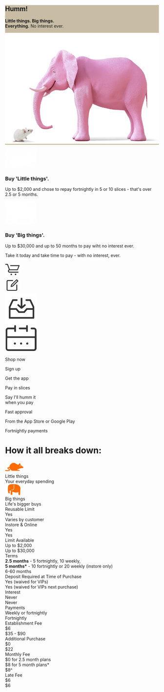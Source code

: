 <div class="region-hero-banner" style="background-color: #C8BDA4">
	<div>
		<div>
			<div class="hero-text">
				<h2>Humm!</h2>
				<p><strong>Little things. Big things.</strong><br>
					<strong>Everything.</strong> No interest ever.
				</p>
			</div>
		</div>
	</div>
	<div id="elephant-img">
		<img src="img/index/Humm_header_how_0.png">
	</div>
</div>

<div class="things-container">
	<div class="little-things">
		<div>
			<div class="white_img">
				<picture>
				<img src="img/index/Humm_MouseWhite.png" alt="big things" typeof="foaf:Image" class="img-responsive">
				</picture>
			</div>
			<div>
				<h3><strong>Buy 'Little things'.</strong></h3>
				<div>
					<p>Up to $2,000 and chose to repay fortnightly in 5 or 10 slices - that's over 2.5 or 5 months.</p>
				</div>
			</div>
		</div>
	</div>
	<div class="big-things">
		<div>
			<div class="white_img">
				<picture>
				<img src="img/index/Humm_ElephantWhite.png" alt="big things" typeof="foaf:Image" class="img-responsive">
				</picture>
			</div>
			<div>
				<h3><strong>Buy 'Big things'.</strong></h3>
				<div>
					<p>Up to $30,000 and up to 50 months to pay wiht no interest ever.</p>
				</div>
			</div>
		</div>
	</div>
</div>
<div id="take_it_container">
	<p>Take it today and take time to pay - with no interest, ever.</p>
</div>


<div id="get_humm">
	<div id="get_humming">
			<div id="humm1">
				<img src="img/index/shopnow.svg">
			</div>
			<div id="humm2">
				<img src="img/index/signup.svg">
			</div>
			<div id="humm3">
				<img src="img/index/download.png">
			</div>
			<div id="humm4">
				<img src="img/index/pay_in_slices.png">
			</div>
		</div>
		<div id="get_humming_text">
			<p>Shop now</p>
			<p>Sign up</p>
			<p>Get the app</p>
			<p>Pay in slices</p>
		</div>
		<div id="get_humming_subtext">
			<p>Say I'll humm it<br>when you pay</p>
			<p>Fast approval</p>
			<p>From the App Store or Google Play</p>
			<p>Fortnightly payments</p>
		</div>
</div>


<div id="DIV_1">
			<div id="DIV_4">
				<div id="DIV_5">
					<h1 id="H1_6">
						How it all breaks down:
					</h1>
					<p id="P_8">
						<a id="A_9"></a>
					</p>
				</div>
				<div id="DIV_10">
					<div id="DIV_11">
						<div id="DIV_12">
							<div id="DIV_13">
								<div id="DIV_14">
								</div>
								<div id="DIV_15">
									<div id="DIV_16">
										<div id="DIV_17">
											<div id="DIV_18">
												<picture id="PICTURE_19">
													<img src="img/index/mouse-little%20things.png" alt="little things" id="IMG_22" />
												</picture>
											</div>
											<div id="DIV_23">
												<div id="DIV_24">
													Little things
												</div>
												<div id="DIV_25">
													Your everyday spending
												</div>
											</div>
										</div>
									</div>
								</div>
								<div id="DIV_26">
									<div id="DIV_27">
										<div id="DIV_28">
											<div id="DIV_29">
												<picture id="PICTURE_30">
													<img src="img/index/elephant-Big%20things.png" alt="big things" id="IMG_33" />
												</picture>
											</div>
											<div id="DIV_34">
												<div id="DIV_35">
													Big things
												</div>
												<div id="DIV_36">
													Life's bigger buys
												</div>
											</div>
										</div>
									</div>
								</div>
							</div>
							<div id="row">
								<div class="row_heading">
									Reusable Limit
								</div>
								<div class="row_cell">
									Yes
								</div>
								<div class="row_cell">
									Varies by customer
								</div>
							</div>
							<div id="row">
								<div class="row_heading">
									Instore & Online
								</div>
								<div class="row_cell">
									Yes
								</div>
								<div class="row_cell">
									Yes
								</div>
							</div>
							<div id="row">
								<div class="row_heading">
									Limit Available
								</div>
								<div class="row_cell">
									Up to $2,000
								</div>
								<div class="row_cell">
									Up to $30,000
								</div>
							</div>
							<div id="row">
								<div class="row_heading">
									Terms
								</div>
								<div class="row_cell multiline_cell">
									<b>2.5 months</b> - 5 fortnightly, 10 weekly,<br>
									<b>5 months*</b> - 10 fortnightly or 20
									weekly (instore only)
								</div>
								<div class="row_cell">
									6-60 months
								</div>
							</div>
							<div id="row">
								<div class="row_heading">
									Deposit Required at Time of Purchase
								</div>
								<div class="row_cell">
									Yes (waived for VIPs)
								</div>
								<div class="row_cell">
									Yes (waived for VIPs next purchase)
								</div>
							</div>
							<div id="row">
								<div class="row_heading">
									Interest
								</div>
								<div class="row_cell">
									Never
								</div>
								<div class="row_cell">
									Never
								</div>
							</div>
							<div id="row">
								<div class="row_heading">
									Payments
								</div>
								<div class="row_cell">
									Weekly or fortnightly
								</div>
								<div class="row_cell">
									Fortnightly
								</div>
							</div>
							<div id="row">
								<div class="row_heading">
									Establishment Fee
								</div>
								<div class="row_cell">
									$6
								</div>
								<div class="row_cell">
									$35 - $90
								</div>
							</div>
							<div id="row">
								<div class="row_heading">
									Additional Purchase
								</div>
								<div class="row_cell">
									$0
								</div>
								<div class="row_cell">
									$22
								</div>
							</div>
							<div id="row">
								<div class="row_heading">
									Monthly Fee
								</div>
								<div class="row_cell multiline_cell">
									$0 for 2.5 month plans<br>
									$8 for 5 month plans*
								</div>
								<div class="row_cell">
									$8^
								</div>
							</div>
							<div id="row">
								<div class="row_heading">
									Late Fee
								</div>
								<div class="row_cell">
									$6
								</div>
								<div class="row_cell">
									$6
								</div>
							</div>
						</div>
					</div>
				</div>
			</div>
</div>